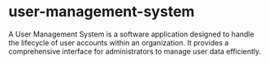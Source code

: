# user-management-system
A User Management System is a software application designed to handle the lifecycle of user accounts within an organization. It provides a comprehensive interface for administrators to manage user data efficiently.
